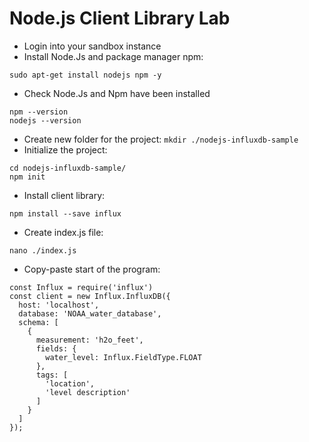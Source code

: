 # Node.js Client Library Lab

* Login into your sandbox instance
* Install Node.Js and package manager npm:
```
sudo apt-get install nodejs npm -y
```
* Check Node.Js and Npm have been installed 
```
npm --version
nodejs --version
```
* Create new folder for the project: ```mkdir ./nodejs-influxdb-sample```
* Initialize the project:
```
cd nodejs-influxdb-sample/
npm init
```
* Install client library:
```
npm install --save influx
```
* Create index.js file:
```
nano ./index.js
```
* Copy-paste start of the program:
```
const Influx = require('influx')
const client = new Influx.InfluxDB({
  host: 'localhost',
  database: 'NOAA_water_database',
  schema: [
    {
      measurement: 'h2o_feet',
      fields: {
        water_level: Influx.FieldType.FLOAT
      },
      tags: [
        'location',
        'level description'
      ]
    }
  ]
});
```
